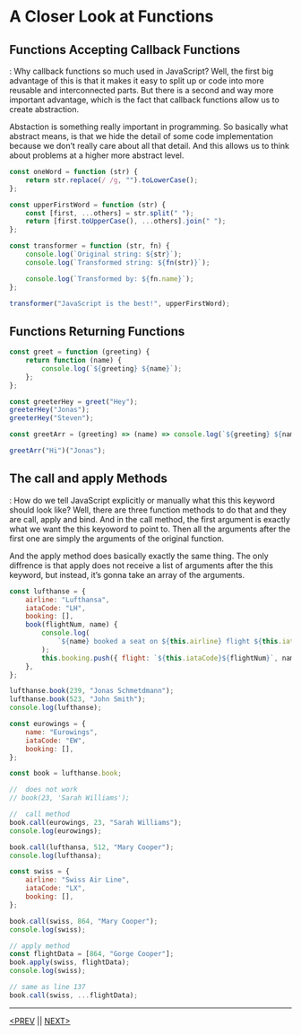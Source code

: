 # A Closer Look at Functions

## Functions Accepting Callback Functions

: Why callback functions so much used in JavaScript? Well, the first big advantage of this is that it makes it easy to split up or code into more reusable and interconnected parts. But there is a second and way more important advantage, which is the fact that callback functions allow us to create abstraction.

Abstaction is something really important in programming. So basically what abstract means, is that we hide the detail of some code implementation because we don’t really care about all that detail. And this allows us to think about problems at a higher more abstract level.

```jsx
const oneWord = function (str) {
	return str.replace(/ /g, "").toLowerCase();
};

const upperFirstWord = function (str) {
	const [first, ...others] = str.split(" ");
	return [first.toUpperCase(), ...others].join(" ");
};

const transformer = function (str, fn) {
	console.log(`Original string: ${str}`);
	console.log(`Transformed string: ${fn(str)}`);

	console.log(`Transformed by: ${fn.name}`);
};

transformer("JavaScript is the best!", upperFirstWord);
```

## Functions Returning Functions

```jsx
const greet = function (greeting) {
	return function (name) {
		console.log(`${greeting} ${name}`);
	};
};

const greeterHey = greet("Hey");
greeterHey("Jonas");
greeterHey("Steven");

const greetArr = (greeting) => (name) => console.log(`${greeting} ${name}`);

greetArr("Hi")("Jonas");
```

## The call and apply Methods

: How do we tell JavaScript explicitly or manually what this this keyword should look like? Well, there are three function methods to do that and they are call, apply and bind. And in the call method, the first argument is exactly what we want the this keyoword to point to. Then all the arguments after the first one are simply the arguments of the original function.

And the apply method does basically exactly the same thing. The only diffrence is that apply does not receive a list of arguments after the this keyword, but instead, it’s gonna take an array of the arguments.

```jsx
const lufthanse = {
	airline: "Lufthansa",
	iataCode: "LH",
	booking: [],
	book(flightNum, name) {
		console.log(
			`${name} booked a seat on ${this.airline} flight ${this.iataCode}${flightNum}`
		);
		this.booking.push({ flight: `${this.iataCode}${flightNum}`, name });
	},
};

lufthanse.book(239, "Jonas Schmetdmann");
lufthanse.book(523, "John Smith");
console.log(lufthanse);

const eurowings = {
	name: "Eurowings",
	iataCode: "EW",
	booking: [],
};

const book = lufthanse.book;

//  does not work
// book(23, 'Sarah Williams');

//  call method
book.call(eurowings, 23, "Sarah Williams");
console.log(eurowings);

book.call(lufthansa, 512, "Mary Cooper");
console.log(lufthansa);

const swiss = {
	airline: "Swiss Air Line",
	iataCode: "LX",
	booking: [],
};

book.call(swiss, 864, "Mary Cooper");
console.log(swiss);

// apply method
const flightData = [864, "Gorge Cooper"];
book.apply(swiss, flightData);
console.log(swiss);

// same as line 137
book.call(swiss, ...flightData);
```

---

[<PREV](./cjs220922.md) || [NEXT>](./cjs220923.md)
